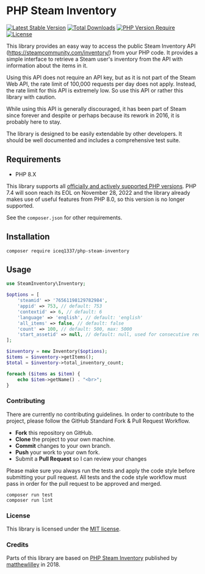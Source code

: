 # PHP Steam Inventory
[![Latest Stable Version](http://poser.pugx.org/iceq1337/steam-inventory-api/v?style=flat-square)](https://packagist.org/packages/iceq1337/steam-inventory-api) [![Total Downloads](http://poser.pugx.org/iceq1337/steam-inventory-api/downloads?style=flat-square)](https://packagist.org/packages/iceq1337/steam-inventory-api) [![PHP Version Require](http://poser.pugx.org/iceq1337/steam-inventory-api/require/php?style=flat-square)](https://packagist.org/packages/iceq1337/steam-inventory-api) [![License](http://poser.pugx.org/iceq1337/steam-inventory-api/license?style=flat-square)](https://packagist.org/packages/iceq1337/steam-inventory-api)

This library provides an easy way to access the public Steam Inventory API (https://steamcommunity.com/inventory/) from your PHP code. It provides a simple interface to retrieve a Steam user's inventory from the API with information about the items in it.  

Using this API does not require an API key, but as it is not part of the Steam Web API, the rate limit of 100,000 requests per day does not apply. Instead, the rate limit for this API is extremely low. So use this API or rather this library with caution.  

While using this API is generally discouraged, it has been part of Steam since forever and despite or perhaps because its rework in 2016, it is probably here to stay.  

The library is designed to be easily extendable by other developers. It should be well documented and includes a comprehensive test suite.  

## Requirements
* PHP 8.X  

This library supports all [officially and actively supported PHP versions](https://www.php.net/supported-versions.php). PHP 7.4 will soon reach its EOL on November 28, 2022 and the library already makes use of useful features from PHP 8.0, so this version is no longer supported.  

See the ``composer.json`` for other requirements.  

## Installation
```shell
composer require iceq1337/php-steam-inventory
```

## Usage
```PHP
use SteamInventory\Inventory;

$options = [
    'steamid' => '76561198129782984',
    'appid' => 753, // default: 753
    'contextid' => 6, // default: 6
    'language' => 'english', // default: 'english'
    'all_items' => false, // default: false
    'count' => 100, // default: 500, max: 5000
    'start_assetid' => null, // default: null, used for consecutive requests
];

$inventory = new Inventory($options);
$items = $inventory->getItems();
$total = $inventory->total_inventory_count;

foreach ($items as $item) {
    echo $item->getName() . "<br>";
}
```

### Contributing
There are currently no contributing guidelines. In order to contribute to the project, please follow the GitHub Standard Fork & Pull Request Workflow.

- **Fork** this repository on GitHub.
- **Clone** the project to your own machine.
- **Commit** changes to your own branch.
- **Push** your work to your own fork.
- Submit a **Pull Request** so I can review your changes

Please make sure you always run the tests and apply the code style before submitting your pull request. All tests and the code style workflow must pass in order for the pull request to be approved and merged.  

```shell
composer run test
composer run lint
```

### License
This library is licensed under the [MIT license](https://github.com/IceQ1337/php-steam-inventory/blob/master/LICENSE).  

### Credits
Parts of this library are based on [PHP Steam Inventory](https://github.com/matthewlilley/php-steam-inventory) published by [matthewlilley](https://github.com/matthewlilley) in 2018.